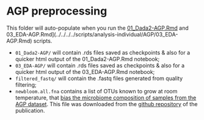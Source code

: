 # AGP preprocessing

This folder will auto-populate when you run the [01_Dada2-AGP.Rmd](../../../../scripts/analysis-individual/AGP/01_Dada2-AGP.Rmd) and 03_EDA-AGP.Rmd](../../../../scripts/analysis-individual/AGP/03_EDA-AGP.Rmd) scripts.
- `01_Dada2-AGP/` will contain .rds files saved as checkpoints & also for a quicker html output of the 01_Dada2-AGP.Rmd notebook;
- `03_EDA-AGP/` will contain .rds files saved as checkpoints & also for a quicker html output of the 03_EDA-AGP.Rmd notebook;
- `filtered_fastq/` will contain the .fastq files generated from quality filtering;
- `newbloom.all.fna` contains a list of OTUs known to grow at room temperature, that [bias the microbiome composition of samples from the AGP dataset](https://journals.asm.org/doi/10.1128/mSystems.00199-16#B5). This file was downloaded from the [github repository](https://github.com/knightlab-analyses/bloom-analyses) of the publication.